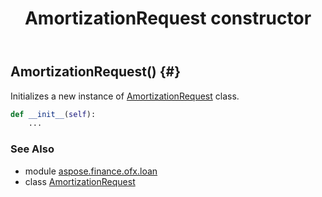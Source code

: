 ﻿---
title: AmortizationRequest constructor
second_title: Aspose.Finance for Python via .NET API References
description: 
type: docs
weight: 10
url: /python-net/aspose.finance.ofx.loan/amortizationrequest/__init__/
is_root: false
---

## AmortizationRequest() {#}

Initializes a new instance of [AmortizationRequest](/finance/python-net/aspose.finance.ofx.loan/amortizationrequest) class.



```python
def __init__(self):
    ...
```





### See Also
* module [aspose.finance.ofx.loan](../../)
* class [AmortizationRequest](/finance/python-net/aspose.finance.ofx.loan/amortizationrequest)

